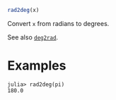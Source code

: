 ```julia
rad2deg(x)
```

Convert `x` from radians to degrees.

See also [`deg2rad`](@ref).

# Examples

```jldoctest
julia> rad2deg(pi)
180.0
```
